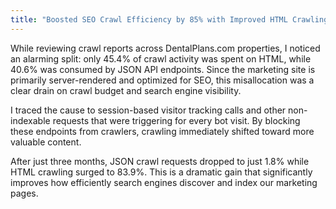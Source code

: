 ```yaml
---
title: "Boosted SEO Crawl Efficiency by 85% with Improved HTML Crawling"
---
```


While reviewing crawl reports across DentalPlans.com properties, I noticed an alarming split: only 45.4% of crawl activity was spent on HTML, while 40.6% was consumed by JSON API endpoints. Since the marketing site is primarily server-rendered and optimized for SEO, this misallocation was a clear drain on crawl budget and search engine visibility.

I traced the cause to session-based visitor tracking calls and other non-indexable requests that were triggering for every bot visit. By blocking these endpoints from crawlers, crawling immediately shifted toward more valuable content.

After just three months, JSON crawl requests dropped to just 1.8% while HTML crawling surged to 83.9%. This is a dramatic gain that significantly improves how efficiently search engines discover and index our marketing pages.
